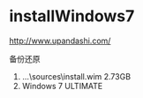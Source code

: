 # installWindows7
http://www.upandashi.com/  

备份还原  
1. ...\sources\install.wim 2.73GB  
2. Windows 7 ULTIMATE
